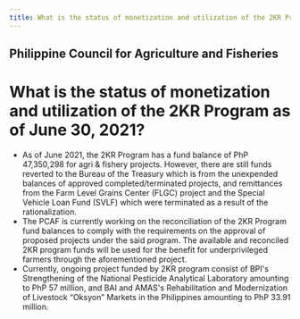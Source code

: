 ```yaml
---
title: What is the status of monetization and utilization of the 2KR Program as of June 30 2021
---
```


## Philippine Council for Agriculture and Fisheries

# What is the status of monetization and utilization of the 2KR Program as of June 30, 2021?


 - As of June 2021, the 2KR Program has a fund balance of PhP 47,350,298 for agri & fishery projects. However, there are still funds reverted to the Bureau of the Treasury which is from the unexpended balances of approved completed/terminated projects, and remittances from the Farm Level Grains Center (FLGC) project and the Special Vehicle Loan Fund (SVLF) which were terminated as a result of the rationalization. 
 - The PCAF is currently working on the reconciliation of the 2KR Program fund balances to comply with the requirements on the approval of proposed projects under the said program. The available and reconciled 2KR program funds will be used for the benefit for underprivileged farmers through the aforementioned project.
 - Currently, ongoing project funded by 2KR program consist of BPI's Strengthening of the National Pesticide Analytical Laboratory amounting to PhP 57 million, and BAI and AMAS's Rehabilitation and Modernization of Livestock “Oksyon” Markets in the Philippines amounting to PhP 33.91 million.
